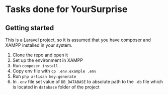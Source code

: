 # Tasks done for YourSurprise
## Getting started
This is a Laravel project, so it is assumed that you have composer and XAMPP installed in your system.
1. Clone the repo and open it
2. Set up the environment in XAMPP
3. Run `composer install`
4. Copy env file with `cp .env.example .env`
5. Run `php artisan key:generate`
6. In `.env` file set value of `DB_DATABASE` to absolute path to the `.db` file which is located in `database` folder of the project
